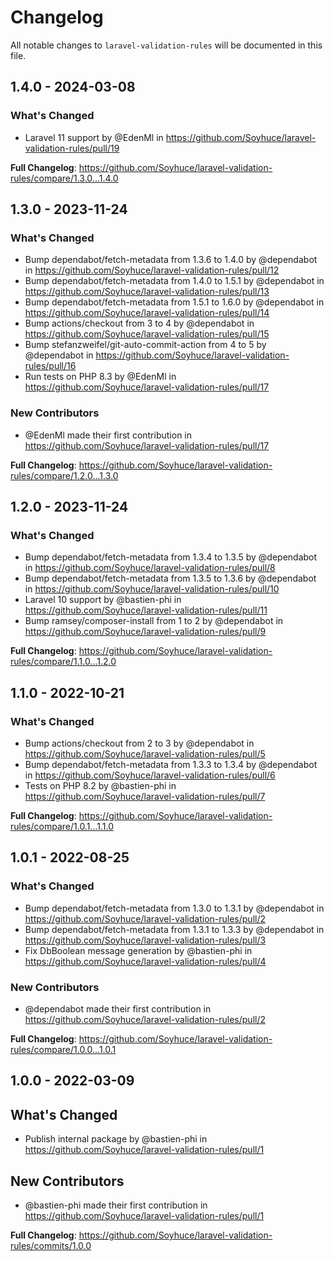 # Changelog

All notable changes to `laravel-validation-rules` will be documented in this file.

## 1.4.0 - 2024-03-08

### What's Changed

* Laravel 11 support by @EdenMl in https://github.com/Soyhuce/laravel-validation-rules/pull/19

**Full Changelog**: https://github.com/Soyhuce/laravel-validation-rules/compare/1.3.0...1.4.0

## 1.3.0 - 2023-11-24

### What's Changed

- Bump dependabot/fetch-metadata from 1.3.6 to 1.4.0 by @dependabot in https://github.com/Soyhuce/laravel-validation-rules/pull/12
- Bump dependabot/fetch-metadata from 1.4.0 to 1.5.1 by @dependabot in https://github.com/Soyhuce/laravel-validation-rules/pull/13
- Bump dependabot/fetch-metadata from 1.5.1 to 1.6.0 by @dependabot in https://github.com/Soyhuce/laravel-validation-rules/pull/14
- Bump actions/checkout from 3 to 4 by @dependabot in https://github.com/Soyhuce/laravel-validation-rules/pull/15
- Bump stefanzweifel/git-auto-commit-action from 4 to 5 by @dependabot in https://github.com/Soyhuce/laravel-validation-rules/pull/16
- Run tests on PHP 8.3 by @EdenMl in https://github.com/Soyhuce/laravel-validation-rules/pull/17

### New Contributors

- @EdenMl made their first contribution in https://github.com/Soyhuce/laravel-validation-rules/pull/17

**Full Changelog**: https://github.com/Soyhuce/laravel-validation-rules/compare/1.2.0...1.3.0

## 1.2.0 - 2023-11-24

### What's Changed

- Bump dependabot/fetch-metadata from 1.3.4 to 1.3.5 by @dependabot in https://github.com/Soyhuce/laravel-validation-rules/pull/8
- Bump dependabot/fetch-metadata from 1.3.5 to 1.3.6 by @dependabot in https://github.com/Soyhuce/laravel-validation-rules/pull/10
- Laravel 10 support by @bastien-phi in https://github.com/Soyhuce/laravel-validation-rules/pull/11
- Bump ramsey/composer-install from 1 to 2 by @dependabot in https://github.com/Soyhuce/laravel-validation-rules/pull/9

**Full Changelog**: https://github.com/Soyhuce/laravel-validation-rules/compare/1.1.0...1.2.0

## 1.1.0 - 2022-10-21

### What's Changed

- Bump actions/checkout from 2 to 3 by @dependabot in https://github.com/Soyhuce/laravel-validation-rules/pull/5
- Bump dependabot/fetch-metadata from 1.3.3 to 1.3.4 by @dependabot in https://github.com/Soyhuce/laravel-validation-rules/pull/6
- Tests on PHP 8.2 by @bastien-phi in https://github.com/Soyhuce/laravel-validation-rules/pull/7

**Full Changelog**: https://github.com/Soyhuce/laravel-validation-rules/compare/1.0.1...1.1.0

## 1.0.1 - 2022-08-25

### What's Changed

- Bump dependabot/fetch-metadata from 1.3.0 to 1.3.1 by @dependabot in https://github.com/Soyhuce/laravel-validation-rules/pull/2
- Bump dependabot/fetch-metadata from 1.3.1 to 1.3.3 by @dependabot in https://github.com/Soyhuce/laravel-validation-rules/pull/3
- Fix DbBoolean message generation by @bastien-phi in https://github.com/Soyhuce/laravel-validation-rules/pull/4

### New Contributors

- @dependabot made their first contribution in https://github.com/Soyhuce/laravel-validation-rules/pull/2

**Full Changelog**: https://github.com/Soyhuce/laravel-validation-rules/compare/1.0.0...1.0.1

## 1.0.0 - 2022-03-09

## What's Changed

- Publish internal package by @bastien-phi in https://github.com/Soyhuce/laravel-validation-rules/pull/1

## New Contributors

- @bastien-phi made their first contribution in https://github.com/Soyhuce/laravel-validation-rules/pull/1

**Full Changelog**: https://github.com/Soyhuce/laravel-validation-rules/commits/1.0.0
